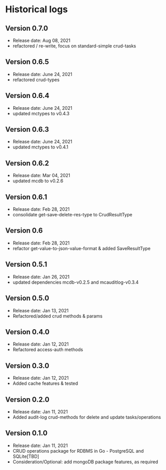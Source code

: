 # Historical logs

## Version 0.7.0

- Release date: Aug 08, 2021
- refactored / re-write, focus on standard-simple crud-tasks

## Version 0.6.5

- Release date: June 24, 2021
- refactored crud-types

## Version 0.6.4

- Release date: June 24, 2021
- updated mctypes to v0.4.3

## Version 0.6.3

- Release date: June 24, 2021
- updated mctypes to v0.4.1

## Version 0.6.2

- Release date: Mar 04, 2021
- updated mcdb to v0.2.6

## Version 0.6.1

- Release date: Feb 28, 2021
- consolidate get-save-delete-res-type to CrudResultType

## Version 0.6

- Release date: Feb 28, 2021
- refactor get-value-to-json-value-format & added SaveResultType

## Version 0.5.1

- Release date: Jan 26, 2021
- updated dependencies mcdb-v0.2.5 and mcauditlog-v0.3.4

## Version 0.5.0

- Release date: Jan 13, 2021
- Refactored/added crud methods & params


## Version 0.4.0

- Release date: Jan 12, 2021
- Refactored access-auth methods

## Version 0.3.0

- Release date: Jan 12, 2021
- Added cache features & tested

## Version 0.2.0

- Release date: Jan 11, 2021
- Added audit-log crud-methods for delete and update tasks/operations

## Version 0.1.0

- Release date: Jan 11, 2021
- CRUD operations package for RDBMS in Go - PostgreSQL and SQLite[TBD]
- Consideration/Optional: add mongoDB package features, as required
